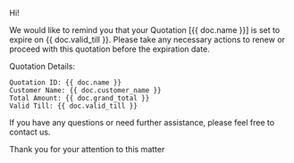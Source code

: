 <p>Hi!</p>

<p>We would like to remind you that your Quotation [{{ doc.name }}] is set to expire on {{ doc.valid_till }}. Please take any necessary actions to renew or proceed with this quotation before the expiration date.</p>

<p>Quotation Details:</p>

<pre><code>Quotation ID: {{ doc.name }}
Customer Name: {{ doc.customer_name }}
Total Amount: {{ doc.grand_total }}
Valid Till: {{ doc.valid_till }}
</code></pre>

<p>If you have any questions or need further assistance, please feel free to contact us.</p>

<p>Thank you for your attention to this matter</p>
